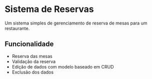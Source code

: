 # Sistema de Reservas

Um sistema simples de gerenciamento de reserva de mesas para um restaurante.

## Funcionalidade
- Reserva das mesas
- Validação da reserva
- Edição de dados com modelo baseado em CRUD
- Exclusão dos dados
